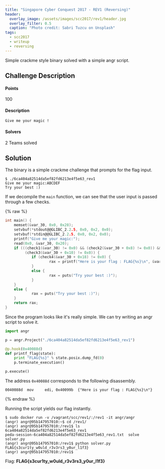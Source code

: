 ```yaml
---
title: "Singapore Cyber Conquest 2017 - REV1 (Reversing)"
header:
  overlay_image: /assets/images/scc2017/rev1/header.jpg
  overlay_filter: 0.5
  caption: "Photo credit: Sabri Tuzcu on Unsplash"
tags:
  - scc2017
  - writeup
  - reversing
---
```


Simple crackme style binary solved with a simple angr script.

## Challenge Description

#### Points

100

#### Description

```
Give me your magic !
```

#### Solvers

2 Teams solved

## Solution

The binary is a simple crackme challenge that prompts for the flag input.

```shell
$ ./6ca404a82514da5ef82fd6213e4f5e63_rev1
Give me your magic:ABCDEF
Try your best :)
```

If we decompile the `main` function, we can see that the user input is passed
through a few checks.

{% raw %}
```c
int main() {
    memset(&var_30, 0x0, 0x28);
    setvbuf(*stdout@@GLIBC_2.2.5, 0x0, 0x2, 0x0);
    setvbuf(*stdin@@GLIBC_2.2.5, 0x0, 0x2, 0x0);
    printf("Give me your magic:");
    read(0x0, &var_30, 0x20);
    if (((check1(&var_30) != 0x0) && (check2(&var_30 + 0x8) != 0x0)) &&
         (check3(&var_30 + 0x10) != 0x0)) {
            if (check4(&var_30 + 0x18) != 0x0) {
                    rax = printf("Here is your flag : FLAG{%s}\n", &var_30);
            }
            else {
                    rax = puts("Try your best :)");
            }
    }
    else {
            rax = puts("Try your best :)");
    }
    return rax;
}
```

Since the program looks like it's really simple. We can try writing an angr
script to solve it.
```python
import angr

p = angr.Project("./6ca404a82514da5ef82fd6213e4f5e63_rev1")

@p.hook(0x40088d)
def printf_flag(state):
    print "FLAG{%s}" % state.posix.dump_fd(0)
    p.terminate_execution()

p.execute()
```

The address `0x40088d` corresponds to the following disassembly.

```shell
0040088d  mov     edi, 0x40099b  {"Here is your flag : FLAG{%s}\n"}
```
{% endraw %}

Running the script yields our flag instantly.

```shell
$ sudo docker run -v /vagrant/scc/rev1/:/rev1 -it angr/angr
(angr) angr@95b147957010:~$ cd /rev1/
(angr) angr@95b147957010:/rev1$ ls
6ca404a82514da5ef82fd6213e4f5e63_rev1
peda-session-6ca404a82514da5ef82fd6213e4f5e63_rev1.txt  solve  solver.py
(angr) angr@95b147957010:/rev1$ python solver.py
FLAG{s3cur1ty_w0uld_r3v3rs3_y0ur_l1f3}
(angr) angr@95b147957010:/rev1$
```

Flag: **FLAG{s3cur1ty\_w0uld\_r3v3rs3\_y0ur\_l1f3}**

